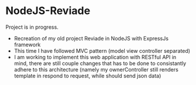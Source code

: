 # NodeJS-Reviade

Project is in progress.

- Recreation of my old project Reviade in NodeJS with ExpressJs framework
- This time I have followed MVC pattern (model view controller separated)
- I am working to implement this web application with RESTful API in mind, there are still couple changes that has to be done to consistantly adhere to this architecture (namely my ownerController still renders template in respond to request, while should send json data)
